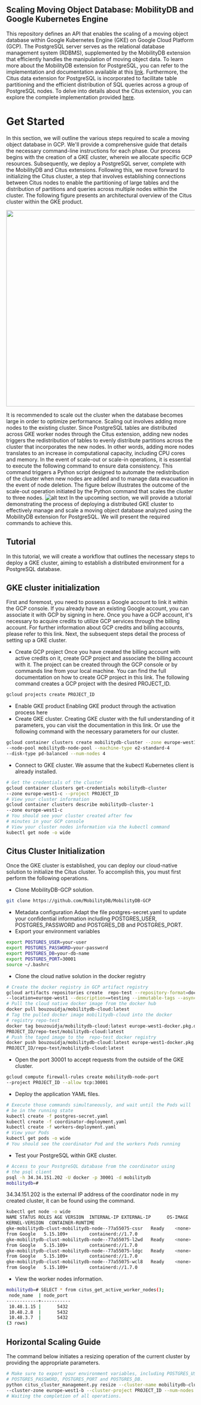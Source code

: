 ## Scaling Moving Object Database: MobilityDB and Google Kubernetes Engine    
This repository defines an API that enables the scaling of a moving object database within Google Kubernetes Engine (GKE) on Google Cloud Platform (GCP). The PostgreSQL server serves as the relational database management system (RDBMS), supplemented by the MobilityDB extension that efficiently handles the manipulation of moving object data. To learn more about the MobilityDB extension for PostgreSQL, you can refer to the implementation and documentation available at this [link](https://github.com/MobilityDB).
Furthermore, the Citus data extension for PostgreSQL is incorporated to facilitate table partitioning and the efficient distribution of SQL queries across a group of PostgreSQL nodes. To delve into details about the Citus extension, you can explore the complete implementation provided [here](https://github.com/citusdata/citus).
# Get Started
In this section, we will outline the various steps required to scale a moving object database in GCP. We'll provide a comprehensive guide that details the necessary command-line instructions for each phase. Our process begins with the creation of a GKE cluster, wherein we allocate specific GCP resources. Subsequently, we deploy a PostgreSQL server, complete with the MobilityDB and Citus extensions. Following this, we move forward to initializing the Citus cluster, a step that involves establishing connections between Citus nodes to enable the partitioning of large tables and the distribution of partitions and queries across multiple nodes within the cluster.
The following figure presents an architectural overview of the Citus cluster within the GKE product.

<p align="center">
  <img src="./docs/src/stack-citus-management.drawio.png" width="525">
</p>

It is recommended to scale out the cluster when the database becomes large in order to optimize performance. Scaling out involves adding more nodes to the existing cluster. Since PostgreSQL tables are distributed across GKE worker nodes through the Citus extension, adding new nodes triggers the redistribution of tables to evenly distribute partitions across the cluster that incorporates the new nodes. In other words, adding more nodes translates to an increase in computational capacity, including CPU cores and memory. In the event of scale-out or scale-in operations, it is essential to execute the following command to ensure data consistency. This command triggers a Python script designed to automate the redistribution of the cluster when new nodes are added and to manage data evacuation in the event of node deletion.
The figure below illustrates the outcome of the scale-out operation initiated by the Python command that scales the cluster to three nodes.
![alt text](./docs/src/Citus_scale_out.drawio.png)
In the upcoming section, we will provide a tutorial demonstrating the process of deploying a distributed GKE cluster to effectively manage and scale a moving object database analyzed using the MobilityDB extension for PostgreSQL. We will present the required commands to achieve this. 
## Tutorial
In this tutorial, we will create a workflow that outlines the necessary steps to deploy a GKE cluster, aiming to establish a distributed environment for a PostgreSQL database.
## GKE cluster initialization
First and foremost, you need to possess a Google account to link it within the GCP console. If you already have an existing Google account, you can associate it with GCP by signing in here[](https://console.cloud.google.com).
Once you have a GCP account, it's necessary to acquire credits to utilize GCP services through the billing account. For further information about GCP credits and billing accounts, please refer to this link[](https://console.cloud.google.com/billing).
Next, the subsequent steps detail the process of setting up a GKE cluster.
- Create GCP project
Once you have created the billing account with active credits on it, create GCP project and associate the billing account with it. The project can be created through the GCP console or by commands line from your local machine. You can find the full documentation on how to create GCP project in this link[](https://cloud.google.com/resource-manager/docs/creating-managing-projects?hl=en#gcloud}).
The following command creates a GCP project with the desired PROJECT_ID.
```bash
gcloud projects create PROJECT_ID
```  
- Enable GKE product
Enabling GKE product through the activation process here[](https://cloud.google.com/kubernetes-engine/docs/how-to/workload-identity) 
- Create GKE cluster.
Creating GKE cluster with the full understanding of it parameters, you can visit the documentation in this link[](https://cloud.google.com/kubernetes-engine/docs/how-to/workload-identity#enable_on_cluster). Or use the following command with the necessary parameters for our cluster.
```bash 
gcloud container clusters create mobilitydb-cluster --zone europe-west1-c
--node-pool mobilitydb-node-pool --machine-type e2-standard-4
--disk-type pd-balanced --num-nodes 4
```
- Connect to GKE cluster.
We assume that the kubectl Kubernetes client is already installed. 
```bash
# Get the credentials of the cluster
gcloud container clusters get-credentials mobilitydb-cluster
--zone europe-west1-c --project PROJECT_ID
# View your cluster information
gcloud container clusters describe mobilitydb-cluster-1
--zone europe-west1-c 
# You should see your cluster created after few 
# minutes in your GCP console
# View your cluster nodes information via the kubectl command
kubectl get node -o wide
```
## Citus Cluster Initialization
Once the GKE cluster is established, you can deploy our cloud-native solution to initialize the Citus cluster. To accomplish this, you must first perform the following operations.
- Clone MobilityDB-GCP solution.
```bash       
git clone https://github.com/MobilityDB/MobilityDB-GCP
```
- Metadata configuration
Adapt the file postgres-secret.yaml to update your confidential information including POSTGRES_USER, POSTGRES_PASSWORD and POSTGRES_DB and POSTGRES_PORT.
- Export your environment variables
```bash   
export POSTGRES_USER=your-user
export POSTGRES_PASSWORD=your-password
export POSTGRES_DB=your-db-name
export POSTGRES_PORT=30001
source ~/.bashrc
```
- Clone the cloud native solution in the docker registry
```bash
# Create the docker registry in GCP artifact registry
gcloud artifacts repositories create  repo-test --repository-format=docker
--location=europe-west1 --description==testing --immutable-tags --async
# Pull the cloud native docker image from the docker hub
docker pull bouzouidja/mobilitydb-cloud:latest
# Tag the pulled docker image mobilitydb-cloud into the docker
# registry repo-test
docker tag bouzouidja/mobilitydb-cloud:latest europe-west1-docker.pkg.dev/
PROJECT_ID/repo-test/mobilitydb-cloud:latest
# Push the taged image to the  repo-test docker registry
docker push bouzouidja/mobilitydb-cloud:latest europe-west1-docker.pkg.dev/
PROJECT_ID/repo-test/mobilitydb-cloud:latest
```
- Open the port 30001 to accept requests from the outside of the GKE cluster.
```bash
gcloud compute firewall-rules create mobilitydb-node-port
--project PROJECT_ID --allow tcp:30001
```
- Deploy the application YAML files.
```bash
# Execute those commands simultaneously, and wait until the Pods will
# be in the running state
kubectl create -f postgres-secret.yaml
kubectl create -f coordinator-deployment.yaml
kubectl create -f workers-deployment.yaml
# View your Pods
kubectl get pods -o wide
# You should see the coordinator Pod and the workers Pods running
```
- Test your PostgreSQL within GKE cluster.    
```bash
# Access to your PostgreSQL database from the coordinator using
# the psql client
psql -h 34.34.151.202 -U docker -p 30001 -d mobilitydb
mobilitydb=#
```
34.34.151.202 is the external IP address of the coordinator node in my created cluster, it can be found using the command.
```bash
kubectl get node -o wide
NAME STATUS ROLES AGE VERSION  INTERNAL-IP EXTERNAL-IP      OS-IMAGE
KERNEL-VERSION  CONTAINER-RUNTIME
gke-mobilitydb-clust-mobilitydb-node--77a55075-cssr   Ready    <none>   121m   v1.27.3-gke.100   10.132.15.217   34.34.151.202    Container-Optimized OS
from Google   5.15.109+        containerd://1.7.0
gke-mobilitydb-clust-mobilitydb-node--77a55075-l2wd   Ready    <none>   121m   v1.27.3-gke.100   10.132.15.220   35.187.85.28     Container-Optimized OS
from Google   5.15.109+        containerd://1.7.0
gke-mobilitydb-clust-mobilitydb-node--77a55075-ldgc   Ready    <none>   121m   v1.27.3-gke.100   10.132.15.219   34.77.253.167    Container-Optimized OS
from Google   5.15.109+        containerd://1.7.0
gke-mobilitydb-clust-mobilitydb-node--77a55075-wcl8   Ready    <none>   121m   v1.27.3-gke.100   10.132.15.218   35.205.205.195   Container-Optimized OS
from Google   5.15.109+        containerd://1.7.0
```
- View the worker nodes information.         
```bash       
mobilitydb=# SELECT * from citus_get_active_worker_nodes();
 node_name  | node_port 
------------+-----------
 10.48.1.15 |      5432
 10.48.2.8  |      5432
 10.48.3.7  |      5432
(3 rows)
```
## Horizontal Scaling Guide
The command below initiates a resizing operation of the current cluster by providing the appropriate parameters. 
```bash       
# Make sure to export your environment variables, including POSTGRES_USER,
# POSTGRES_PASSWORD, POSTGRES_PORT and POSTGRES_DB. 
python citus_cluster_management.py resize --cluster-name mobilitydb-cluster-1
--cluster-zone europe-west1-b --cluster-project PROJECT_ID --num-nodes 8
# Waiting the completion of all operations.
```